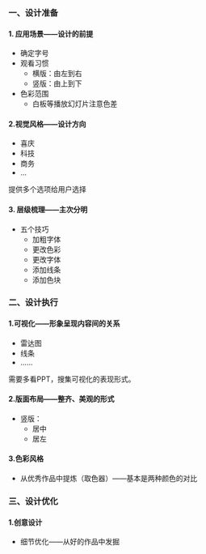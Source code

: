 ### 一、设计准备



#### 1. 应用场景——设计的前提

- 确定字号
- 观看习惯
  - 横版：由左到右
  - 竖版：由上到下
- 色彩范围
  - 白板等播放幻灯片注意色差



#### 2.视觉风格——设计方向

- 喜庆
- 科技
- 商务
- ...

提供多个选项给用户选择



#### 3. 层级梳理——主次分明

- 五个技巧
  - 加粗字体
  - 更改色彩
  - 更改字体
  - 添加线条
  - 添加色块



### 二、设计执行



#### 1.可视化——形象呈现内容间的关系

- 雷达图
- 线条
- ......

需要多看PPT，搜集可视化的表现形式。



#### 2.版面布局——整齐、美观的形式

- 竖版：
  - 居中
  - 居左

#### 3.色彩风格

- 从优秀作品中提炼（取色器）——基本是两种颜色的对比



### 三、设计优化



#### 1.创意设计

- 细节优化——从好的作品中发掘